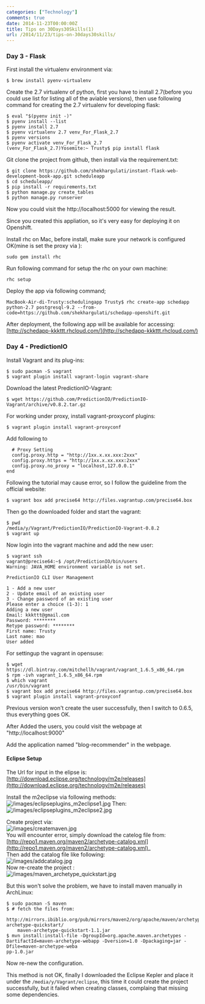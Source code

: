 ```yaml
---
categories: ["Technology"]
comments: true
date: 2014-11-23T00:00:00Z
title: Tips on 30Days30Skills(1)
url: /2014/11/23/tips-on-30days30skills/
---
```


### Day 3 - Flask
First install the virtualenv environment via:     

```
$ brew install pyenv-virtualenv

```
Create the 2.7 virtualenv of python, first you have to install 2.7(before you could use list for listing all of the aviable versions), then use following command for creating the 2.7 virtualenv for developing flask:   

```
$ eval "$(pyenv init -)"
$ pyenv install --list
$ pyenv install 2.7
$ pyenv virtualenv 2.7 venv_For_Flask_2.7
$ pyenv versions
$ pyenv activate venv_For_Flask_2.7
(venv_For_Flask_2.7)Yosemite:~ Trusty$ pip install flask

```
Git clone the project from github, then install via the requirement.txt:     

```
$ git clone https://github.com/shekhargulati/instant-flask-web-development-book-app.git scheduleapp
$ cd scheduleapp/
$ pip install -r requirements.txt
$ python manage.py create_tables
$ python manage.py runserver

```
Now you could  visit the http://localhost:5000 for viewing the result.   

Since you created this appliation, so it's very easy for deploying it on Openshift.    

Install rhc on Mac, before install, make sure your network is configured OK(mine is set the proxy via ):     

```
sudo gem install rhc

```
Run following command for setup the rhc on your own machine:    

```
rhc setup

```
Deploy the app via following command;    

```
MacBook-Air-di-Trusty:schedulingapp Trusty$ rhc create-app schedapp python-2.7 postgresql-9.2 --from-code=https://github.com/shekhargulati/schedapp-openshift.git

```
After deployment, the following app will be available for accessing:    
[http://schedapp-kkkttt.rhcloud.com/](http://schedapp-kkkttt.rhcloud.com/)     


### Day 4 - PredictionIO
Install Vagrant and its plug-ins:    

```
$ sudo pacman -S vagrant
$ vagrant plugin install vagrant-login vagrant-share

```
Download the latest PredictionIO-Vagrant:    

```
$ wget https://github.com/PredictionIO/PredictionIO-Vagrant/archive/v0.8.2.tar.gz

```
For working under proxy, install vagrant-proxyconf plugins:    

```
$ vagrant plugin install vagrant-proxyconf

```
Add following to

```
  # Proxy Setting
  config.proxy.http = "http://1xx.x.xx.xxx:2xxx"
  config.proxy.https = "http://1xx.x.xx.xxx:2xxx"
  config.proxy.no_proxy = "localhost,127.0.0.1"
end

```
Following the tutorial may cause error, so I follow the guideline from the official website:     

```
$ vagrant box add precise64 http://files.vagrantup.com/precise64.box

```
Then go the downloaded folder and start the vagrant:    

```
$ pwd
/media/y/Vagrant/PredictionIO/PredictionIO-Vagrant-0.8.2
$ vagrant up

```
Now login into the vagrant machine and add the new user:    

```
$ vagrant ssh
vagrant@precise64:~$ /opt/PredictionIO/bin/users 
Warning: JAVA_HOME environment variable is not set.

PredictionIO CLI User Management

1 - Add a new user
2 - Update email of an existing user
3 - Change password of an existing user
Please enter a choice (1-3): 1
Adding a new user
Email: kkkttt@gmail.com
Password: ********
Retype password: ********
First name: Trusty
Last name: mao
User added

```
For settingup the vagrant in opensuse:    

```
$ wget https://dl.bintray.com/mitchellh/vagrant/vagrant_1.6.5_x86_64.rpm
$ rpm -ivh vagrant_1.6.5_x86_64.rpm
$ which vagrant
/usr/bin/vagrant 
$ vagrant box add precise64 http://files.vagrantup.com/precise64.box
$ vagrant plugin install vagrant-proxyconf

```

Previous version won't create the user successfully, then I switch to 0.6.5, thus everything goes OK.   

After Added the users, you could visit the webpage at "http://localhost:9000"       

Add the application named "blog-recommender" in the webpage.     
#### Eclipse Setup
The Url for input in the elipse is:     
[http://download.eclipse.org/technology/m2e/releases](http://download.eclipse.org/technology/m2e/releases)    

Install the m2eclipse via following methods:     
![/images/eclipseplugins_m2eclipse1.jpg](/images/eclipseplugins_m2eclipse1.jpg)
Then:   
![/images/eclipseplugins_m2eclipse2.jpg](/images/eclipseplugins_m2eclipse2.jpg)


Create project via:    
![/images/createmaven.jpg](/images/createmaven.jpg)    
You will encounter error, simply download the catelog file from:    
[http://repo1.maven.org/maven2/archetype-catalog.xml](http://repo1.maven.org/maven2/archetype-catalog.xml)_    
Then add the catalog file like following:    
![/images/addcatalog.jpg](/images/addcatalog.jpg)     
Now re-create the project :     
![/images/maven_archetype_quickstart.jpg](/images/maven_archetype_quickstart.jpg)    

But this won't solve the problem, we have to install maven manually in ArchLinux:     

```
$ sudo pacman -S maven
$ # fetch the files from: 
	http://mirrors.ibiblio.org/pub/mirrors/maven2/org/apache/maven/archetypes/maven-archetype-quickstart/
	maven-archetype-quickstart-1.1.jar
$ mvn install:install-file -DgroupId=org.apache.maven.archetypes -DartifactId=maven-archetype-webapp -Dversion=1.0 -Dpackaging=jar -Dfile=maven-archetype-weba
pp-1.0.jar

```
Now re-new the configuration.    

This method is not OK, finally I downloaded the Eclipse Kepler and place it under the `/media/y/Vagrant/eclipse`, this time it could create the project successfully, but it failed when creating classes, complaing that missing some dependencies.   

